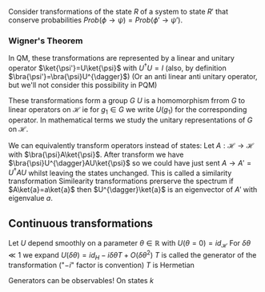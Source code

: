Consider transformations of the state $R$ of a system to state $R'$ that conserve probabilities $Prob(\phi\to \psi)=Prob(\phi'\to \psi')$.
### Wigner's Theorem
In QM, these transformations are represented by a linear and unitary operator $\ket{\psi'}=U\ket{\psi}$ with $U^{\dagger}U=I$ (also, by definition $\bra{\psi'}=\bra{\psi}U^{\dagger}$)
(Or an anti linear anti unitary operator, but we'll not consider this possibility in PQM)

These transformations form a group $G$ 
$U$ is a homomorphism frrom $G$ to linear operators on $\mathcal{H}$ ie for $g_{1}\in G$ we write $U(g_{1})$ for the corresponding operator.
In mathematical terms we study the unitary representations of $G$ on $\mathcal{H}$.

We can equivalently transform operators instead of states:
Let $A:\mathcal{H}\to \mathcal{H}$ with $\bra{\psi}A\ket{\psi}$. After transform we have $\bra{\psi}U^{\dagger}AU\ket{\psi}$ so we could have just sent $A\to A'=U^{\dagger}AU$ whilst leaving the states unchanged.
This is called a similarity transformation
Similearity transformations prerserve the spectrum
if $A\ket{a}=a\ket{a}$ then $U^{\dagger}\ket{a}$ is an eigenvector of $A'$ with eigenvalue $a$.

## Continuous transformations
Let $U$ depend smoothly on a parameter $\theta \in \mathbb{R}$ with $U(\theta=0)=id_{\mathcal{H}}$
For $\delta \theta\ll 1$ we expand $U(\delta \theta)=id_{H}-i\delta \theta T+O(\delta \theta^2)$
$T$ is called the generator of the transformation ("$-i$" factor is convention)
$T$ is Hermetian

Generators can be observables!
On states $k$